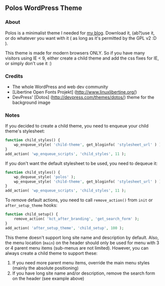 ## Polos WordPress Theme

### About
Polos is a minimalist theme I needed for [my blog](http://kucrut.org).
Download it, (ab?)use it, or do whatever you want with it ( as long as it's permitted by the GPL v2 :D ).

This theme is made for modern browsers ONLY. So if you have many visitors using IE < 9,
either create a child theme and add the css fixes for IE, or simply don't use it :)

### Credits
* The whole WordPress and web dev community
* [Libertine Open Fonts Projekt] (http://www.linuxlibertine.org/)
* DevPress' [Dotos] (http://devpress.com/themes/dotos/) theme for the background image

### Notes
If you decided to create a child theme, you need to enqueue your child theme's stylesheet:

```php
function child_styles() {
	wp_enqueue_style( 'child-theme', get_bloginfo( 'stylesheet_url' ) );
}
add_action( 'wp_enqueue_scripts', 'child_styles', 11 );
```

If you don't want the default stylesheet to be used, you need to dequeue it:

```php
function child_styles() {
	wp_dequeue_style( 'polos' );
	wp_enqueue_style( 'child-theme', get_bloginfo( 'stylesheet_url' ) );
}
add_action( 'wp_enqueue_scripts', 'child_styles', 11 );
```

To remove default actions, you need to call `remove_action()` from `init` or `after_setup_theme` hooks:

```php
function child_setup() {
	remove_action( 'kct_after_branding', 'get_search_form' );
}
add_action( 'after_setup_theme', 'child_setup', 100 );
```

This theme doesn't support long site name and description by default. Also, the menu location (`main`) on
the header should only be used for menu with 3 or 4 parent menu items (sub-menus are not limited).
However, you can always create a child theme to support these:
1. If you need more parent menu items, override the main menu styles (mainly the absolute positioning)
2. If you have long site name and/or description, remove the search form on the header (see example above)
